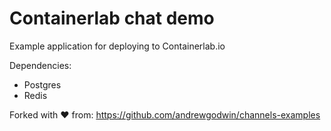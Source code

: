# Containerlab chat demo
Example application for deploying to Containerlab.io

Dependencies:
 - Postgres
 - Redis

Forked with ❤️ from: https://github.com/andrewgodwin/channels-examples 
